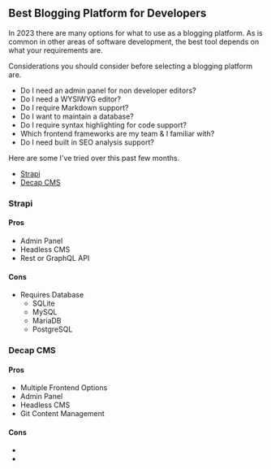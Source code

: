 ## Best Blogging Platform for Developers
In 2023 there are many options for what to use as a blogging platform. As is common in other areas of software development, the best
tool depends on what your requirements are.

Considerations you should consider before selecting a blogging platform are.

- Do I need an admin panel for non developer editors?
- Do I need a WYSIWYG editor?
- Do I require Markdown support?
- Do I want to maintain a database?
- Do I require syntax highlighting for code support?
- Which frontend frameworks are my team & I familiar with?
- Do I need built in SEO analysis support?


Here are some I've tried over this past few months.

- [Strapi](https://docs.strapi.io/)
- [Decap CMS](https://decapcms.org/)

### Strapi

#### Pros

- Admin Panel
- Headless CMS
- Rest or GraphQL API

#### Cons

- Requires Database
  - SQLite
  - MySQL
  - MariaDB
  - PostgreSQL

### Decap CMS


#### Pros

- Multiple Frontend Options
- Admin Panel
- Headless CMS
- Git Content Management

#### Cons

- 
- 

### 